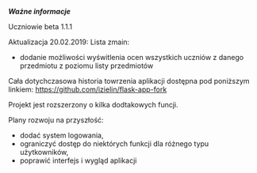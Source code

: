 ﻿***Ważne informacje***

Uczniowie beta 1.1.1

Aktualizacja 20.02.2019:
Lista zmain:
 - dodanie możliwości wyświtlenia ocen wszystkich uczniów z danego przedmiotu z poziomu listy przedmiotów 



Cała dotychczasowa historia towrzenia aplikacji dostępna pod poniższym linkiem: 
https://github.com/izielin/flask-app-fork

Projekt jest rozszerzony o kilka dodtakowych funcji. 

Plany rozwoju na przyszłość:
 - dodać system logowania,
 - ograniczyć dostęp do niektórych funkcji dla różnego typu użytkowników,
 - poprawić interfejs i wygląd aplikacji

